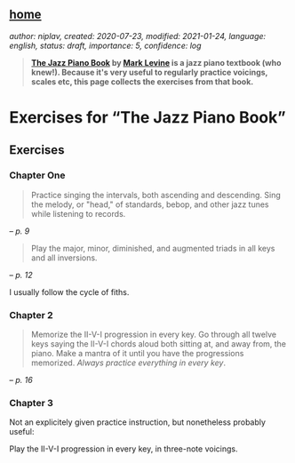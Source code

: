 [home](./index.md)
------------------

*author: niplav, created: 2020-07-23, modified: 2021-01-24, language: english, status: draft, importance: 5, confidence: log*

> __[The Jazz Piano
Book](https://en.wikipedia.org/wiki/The_Jazz_Piano_Book) by [Mark
Levine](https://en.wikipedia.org/wiki/Mark_Levine_(musician)) is a jazz
piano textbook (who knew!). Because it's very useful to regularly practice
voicings, scales etc, this page collects the exercises from that book.__

Exercises for “The Jazz Piano Book”
===================================

Exercises
----------

### Chapter One

<!--
> The chart that follows shows all the intervals, both ascending
and descending, as they occur in tunes from the standard jazz
repertoire. […] Play each example and *sing* the interval. […]
Listen carefully to all the voicings in the examples.

*– p. 1*

I usually just hit a random note on the keyboard and try to sing the
next interval starting from that note, iterating through the intervals.
-->
<!--TODO: Image of all possible intervals here-->

> Practice singing the intervals, both ascending and descending. Sing
the melody, or "head," of standards, bebop, and other jazz tunes while
listening to records.

*– p. 9*

> Play the major, minor, diminished, and augmented triads in all keys
and all inversions.

*– p. 12*

I usually follow the cycle of fiths.

### Chapter 2

> Memorize the II-V-I progression in every key. Go through all twelve
keys saying the II-V-I chords aloud both sitting at, and away from,
the piano. Make a mantra of it until you have the progressions
memorized. *Always practice everything in every key*.

*– p. 16*

### Chapter 3

Not an explicitely given practice instruction, but nonetheless probably
useful:

Play the II-V-I progression in every key, in three-note voicings.

